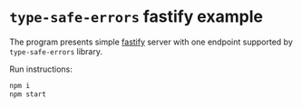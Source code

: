 # `type-safe-errors` fastify example

The program presents simple [fastify](https://www.fastify.io/) server with one endpoint supported by `type-safe-errors` library.

Run instructions:
```bash
npm i
npm start
```
